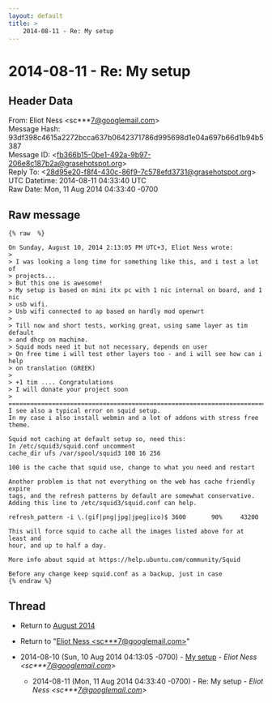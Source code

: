 ```yaml
---
layout: default
title: >
    2014-08-11 - Re: My setup
---
```


# 2014-08-11 - Re: My setup

## Header Data

From: Eliot Ness \<sc***7@googlemail.com\><br>
Message Hash: 93df398c4615a2272bcca637b0642371786d995698d1e04a697b66d1b94b5387<br>
Message ID: \<fb366b15-0be1-492a-9b97-206e8c187b2a@grasehotspot.org\><br>
Reply To: \<28d95e20-f8f4-430c-86f9-7c578efd3731@grasehotspot.org\><br>
UTC Datetime: 2014-08-11 04:33:40 UTC<br>
Raw Date: Mon, 11 Aug 2014 04:33:40 -0700<br>

## Raw message

```
{% raw  %}

On Sunday, August 10, 2014 2:13:05 PM UTC+3, Eliot Ness wrote:
>
> I was looking a long time for something like this, and i test a lot of 
> projects...
> But this one is awesome!
> My setup is based on mini itx pc with 1 nic internal on board, and 1 nic 
> usb wifi.
> Usb wifi connected to ap based on hardly mod openwrt
>
> Till now and short tests, working great, using same layer as tim default 
> and dhcp on machine.
> Squid mods need it but not necessary, depends on user 
> On free time i will test other layers too - and i will see how can i help 
> on translation (GREEK)
>
> +1 tim .... Congratulations
> I will donate your project soon
>
==================================================================================
I see also a typical error on squid setup.
In my case i also install webmin and a lot of addons with stress free theme.

Squid not caching at default setup so, need this:
In /etc/squid3/squid.conf uncomment 
cache_dir ufs /var/spool/squid3 100 16 256

100 is the cache that squid use, change to what you need and restart

Another problem is that not everything on the web has cache friendly expire 
tags, and the refresh patterns by default are somewhat conservative.
Adding this line to /etc/squid3/squid.conf can help. 

refresh_pattern -i \.(gif|png|jpg|jpeg|ico)$ 3600       90%     43200

This will force squid to cache all the images listed above for at least and 
hour, and up to half a day. 

More info about squid at https://help.ubuntu.com/community/Squid

Before any change keep squid.conf as a backup, just in case
{% endraw %}
```

## Thread

+ Return to [August 2014](/archive/2014/08)

+ Return to "[Eliot Ness <sc***7<span>@</span>googlemail.com>](/authors/sc___7_at_googlemail_com)"

+ 2014-08-10 (Sun, 10 Aug 2014 04:13:05 -0700) - [My setup](/archive/2014/08/bdb75ef9851f893664efb7383c6fc6aad63ea93df0e142717c5e727b9ee06ec7) - _Eliot Ness \<sc***7@googlemail.com\>_
  + 2014-08-11 (Mon, 11 Aug 2014 04:33:40 -0700) - Re: My setup - _Eliot Ness \<sc***7@googlemail.com\>_

